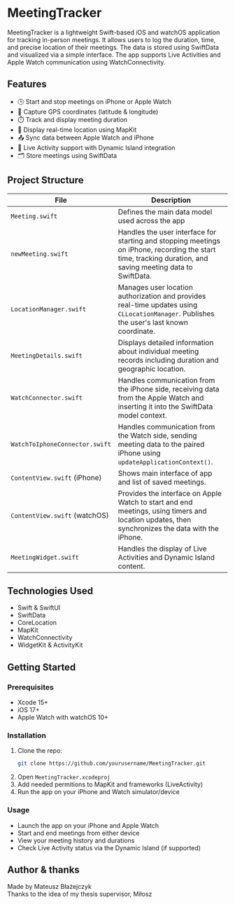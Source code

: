 # MeetingTracker

MeetingTracker is a lightweight Swift-based iOS and watchOS application for tracking in-person meetings. It allows users to log the duration, time, and precise location of their meetings. The data is stored using SwiftData and visualized via a simple interface. The app supports Live Activities and Apple Watch communication using WatchConnectivity.

## Features

- 🕒 Start and stop meetings on iPhone or Apple Watch
- 📍 Capture GPS coordinates (latitude & longitude)
- ⏱️ Track and display meeting duration
- 🧭 Display real-time location using MapKit
- 📤 Sync data between Apple Watch and iPhone
- 🧩 Live Activity support with Dynamic Island integration
- 🗂️ Store meetings using SwiftData

## Project Structure

| **File**                      | **Description** |
|------------------------------|-----------------|
| `Meeting.swift`              | Defines the main data model used across the app |
| `newMeeting.swift`           | Handles the user interface for starting and stopping meetings on iPhone, recording the start time, tracking duration, and saving meeting data to SwiftData. |
| `LocationManager.swift`      | Manages user location authorization and provides real-time updates using `CLLocationManager`. Publishes the user's last known coordinate. |
| `MeetingDetails.swift`       | Displays detailed information about individual meeting records including duration and geographic location. |
| `WatchConnector.swift`       | Handles communication from the iPhone side, receiving data from the Apple Watch and inserting it into the SwiftData model context. |
| `WatchToIphoneConnector.swift` | Handles communication from the Watch side, sending meeting data to the paired iPhone using `updateApplicationContext()`. |
| `ContentView.swift` (iPhone) | Shows main interface of app and list of saved meetings. |
| `ContentView.swift` (watchOS)| Provides the interface on Apple Watch to start and end meetings, using timers and location updates, then synchronizes the data with the iPhone. |
| `MeetingWidget.swift`        | Handles the display of Live Activities and Dynamic Island content. |



## Technologies Used
- Swift & SwiftUI
- SwiftData
- CoreLocation
- MapKit
- WatchConnectivity
- WidgetKit & ActivityKit

## Getting Started

### Prerequisites
- Xcode 15+
- iOS 17+
- Apple Watch with watchOS 10+

### Installation
1. Clone the repo:
   ```bash
   git clone https://github.com/yourusername/MeetingTracker.git
   ```
2. Open `MeetingTracker.xcodeproj`
3. Add needed permitions to MapKit and frameworks (LiveActivity)
4. Run the app on your iPhone and Watch simulator/device

### Usage
- Launch the app on your iPhone and Apple Watch
- Start and end meetings from either device
- View your meeting history and durations
- Check Live Activity status via the Dynamic Island (if supported)

## Author & thanks
Made by Mateusz Błażejczyk <br>
Thanks to the idea of my thesis supervisor, Miłosz
